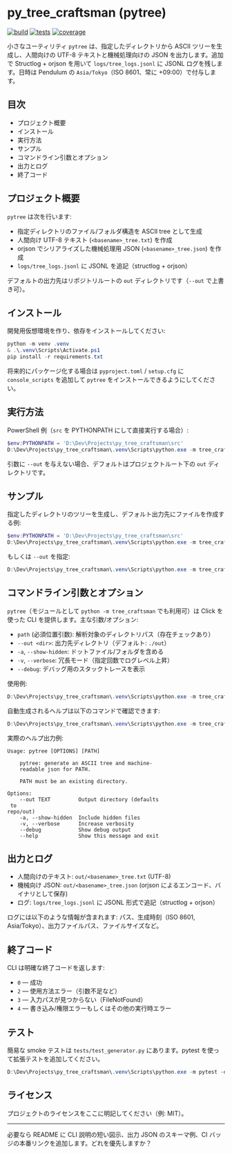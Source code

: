 # py_tree_craftsman (pytree)

[![build](https://img.shields.io/badge/build-passing-brightgreen)](#)
[![tests](https://img.shields.io/badge/tests-none-lightgrey)](#)
[![coverage](https://img.shields.io/badge/coverage-0%25-lightgrey)](#)

小さなユーティリティ `pytree` は、指定したディレクトリから ASCII ツリーを生成し、人間向けの UTF-8 テキストと機械処理向けの JSON を出力します。追加で Structlog + orjson を用いて `logs/tree_logs.jsonl` に JSONL ログを残します。日時は Pendulum の `Asia/Tokyo`（ISO 8601、常に +09:00）で付与します。

## 目次
- プロジェクト概要
- インストール
- 実行方法
- サンプル
- コマンドライン引数とオプション
- 出力とログ
- 終了コード

## プロジェクト概要

`pytree` は次を行います:

- 指定ディレクトリのファイル/フォルダ構造を ASCII tree として生成
- 人間向け UTF-8 テキスト (`<basename>_tree.txt`) を作成
- orjson でシリアライズした機械処理用 JSON (`<basename>_tree.json`) を作成
- `logs/tree_logs.jsonl` に JSONL を追記（structlog + orjson）

デフォルトの出力先はリポジトリルートの `out` ディレクトリです（`--out` で上書き可）。

## インストール

開発用仮想環境を作り、依存をインストールしてください:

```powershell
python -m venv .venv
& .\.venv\Scripts\Activate.ps1
pip install -r requirements.txt
```

将来的にパッケージ化する場合は `pyproject.toml` / `setup.cfg` に `console_scripts` を追加して `pytree` をインストールできるようにしてください。

## 実行方法

PowerShell 例（`src` を PYTHONPATH にして直接実行する場合）:

```powershell
$env:PYTHONPATH = 'D:\Dev\Projects\py_tree_craftsman\src'
D:\Dev\Projects\py_tree_craftsman\.venv\Scripts\python.exe -m tree_craftsman <PATH> [--out <OUT_DIR>]
```

引数に `--out` を与えない場合、デフォルトはプロジェクトルート下の `out` ディレクトリです。

## サンプル

指定したディレクトリのツリーを生成し、デフォルト出力先にファイルを作成する例:

```powershell
$env:PYTHONPATH = 'D:\Dev\Projects\py_tree_craftsman\src'
D:\Dev\Projects\py_tree_craftsman\.venv\Scripts\python.exe -m tree_craftsman C:\Users\you\Documents
```

もしくは `--out` を指定:

```powershell
D:\Dev\Projects\py_tree_craftsman\.venv\Scripts\python.exe -m tree_craftsman C:\Users\you\Documents --out C:\temp\tree_out
```

## コマンドライン引数とオプション

`pytree`（モジュールとして `python -m tree_craftsman` でも利用可）は Click を使った CLI を提供します。主な引数/オプション:

- `path` (必須位置引数): 解析対象のディレクトリパス（存在チェックあり）
- `--out <dir>`: 出力先ディレクトリ（デフォルト: `./out`）
- `-a`, `--show-hidden`: ドットファイル/フォルダを含める
- `-v`, `--verbose`: 冗長モード（指定回数でログレベル上昇）
- `--debug`: デバッグ用のスタックトレースを表示

使用例:

```powershell
D:\Dev\Projects\py_tree_craftsman\.venv\Scripts\python.exe -m tree_craftsman C:\path\to\dir --out D:\out\dir -a -v
```

自動生成されるヘルプは以下のコマンドで確認できます:

```powershell
D:\Dev\Projects\py_tree_craftsman\.venv\Scripts\python.exe -m tree_craftsman --help
```

実際のヘルプ出力例:

```text
Usage: pytree [OPTIONS] [PATH]

	pytree: generate an ASCII tree and machine-
	readable json for PATH.

	PATH must be an existing directory.

Options:
	--out TEXT         Output directory (defaults
 to                                                                 repo/out)
	-a, --show-hidden  Include hidden files      
	-v, --verbose      Increase verbosity        
	--debug            Show debug output
	--help             Show this message and exit
```

## 出力とログ

- 人間向けのテキスト: `out/<basename>_tree.txt` (UTF-8)
- 機械向け JSON: `out/<basename>_tree.json` (orjson によるエンコード、バイナリとして保存)
- ログ: `logs/tree_logs.jsonl` に JSONL 形式で追記（structlog + orjson）

ログには以下のような情報が含まれます: パス、生成時刻（ISO 8601, Asia/Tokyo）、出力ファイルパス、ファイルサイズなど。

## 終了コード

CLI は明確な終了コードを返します:

- `0` — 成功
- `2` — 使用方法エラー（引数不足など）
- `3` — 入力パスが見つからない（FileNotFound）
- `4` — 書き込み/権限エラーもしくはその他の実行時エラー

## テスト

簡易な smoke テストは `tests/test_generator.py` にあります。pytest を使って拡張テストを追加してください。

```powershell
D:\Dev\Projects\py_tree_craftsman\.venv\Scripts\python.exe -m pytest -q
```

## ライセンス

プロジェクトのライセンスをここに明記してください（例: MIT）。

---

必要なら README に CLI 説明の短い図示、出力 JSON のスキーマ例、CI バッジの本番リンクを追加します。どれを優先しますか？
